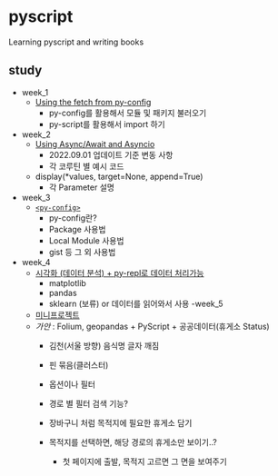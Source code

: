 # pyscript
Learning pyscript and writing books

## study
- week_1
    - [Using the fetch from py-config](https://github.com/AMinSC/pyscript/blob/main/study/week_1.md)
        - py-config를 활용해서 모듈 및 패키지 불러오기
        - py-script를 활용해서 import 하기
- week_2
    - [Using Async/Await and Asyncio](https://github.com/AMinSC/pyscript/blob/main/study/week_2.md)
        - 2022.09.01 업데이트 기준 변동 사항
        - 각 코루틴 별 예시 코드
    - display(*values, target=None, append=True)
        - 각 Parameter 설명
- week_3
    - [`<py-config>`](https://github.com/AMinSC/pyscript/blob/main/study/week_3.md)
        - py-config란?
        - Package 사용법
        - Local Module 사용법
        - gist 등 그 외 사용법
- week_4
    - [시각화 (데이터 분석) + py-repl로 데이터 처리가능](https://github.com/AMinSC/pyscript/blob/main/study/week_4.md)
        - matplotlib
        - pandas
        - sklearn (보류) or 데이터를 읽어와서 사용
-week_5
    - [미니프로젝트]()
    - *가안* : Folium, geopandas + PyScript + 공공데이터(휴게소 Status)
        - 김천(서울 방향) 음식명 글자 깨짐
        - 핀 묶음(클러스터)
        - 옵션이나 필터
        - 경로 별 필터 검색 기능?
        - 장바구니 처럼 목적지에 필요한 휴게소 담기
        - 목적지를 선택하면, 해당 경로의 휴게소만 보이기..?

            - 첫 페이지에 출발, 목적지 고르면 그 면을 보여주기
